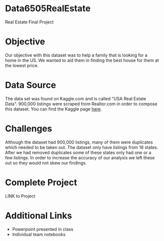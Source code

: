 # Data6505RealEstate
Real Estate Final Project

# Objective
  Our objective with this dataset was to help a family that is looking for a home in the US. We wanted to aid them in finding the best house for them at the lowest price.

# Data Source
 The data set was found on Kaggle.com and is called "USA Real Estate Data". 900,000 listings were scraped from Realtor.com in order to compose this dataset. You can find the Kaggle page [here](https://www.kaggle.com/datasets/ahmedshahriarsakib/usa-real-estate-dataset?select=realtor-data.csv).

# Challenges 
  Although the dataset had 900,000 listings, many of them were duplicates which needed to be taken out. The dataset only have listings from 18 states. After we had removed duplicates some of these states only had one or a few listings. In order to increase the accuracy of our analysis we left these out so they would not skew our findings. 

# Complete Project
LINK to Project


# Additional Links
- Powerpoint presented in class
- Individual team notebooks
